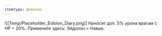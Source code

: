```yaml
---
itemtype: Дневник
---
```

![[Temp/Placeholder_Eidolon_Diary.png]]
Наносит доп. 5% урона врагам с HP < 20%. Примените здесь: Эйдолон > Навык.
